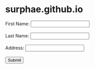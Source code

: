 # surphae.github.io
<!DOCTYPE html>
<html>
<head>
  <title>Capture Name and Surname</title>
</head>
<body>
  <form id="nameForm">
    <label for="firstName">First Name: </label>
    <input type="text" id="firstName" required><br><br>
     <label for="lastName">Last Name:</label>
    <input type="text" id="lastName" required><br><br>
    <label for="Address">Address:</label>
    <input type="text" id="address" required><br><br>
    <input type="submit" value="Submit">
  </form>
 
  <script>
    document.getElementById('nameForm').addEventListener('submit', function(event) {
      event.preventDefault(); // Prevent form submission
  
      // Get the values from the input fields
      var firstName = document.getElementById('firstName').value;
      var lastName = document.getElementById('lastName').value;
      var address = document.getElementById('address').value;
      
  
      // Do something with the captured name and surname
      alert('Hello, ' + firstName + ' ' + lastName + ' ' + address + '!');
  
     
    });
  </script>
</body>
</html>
